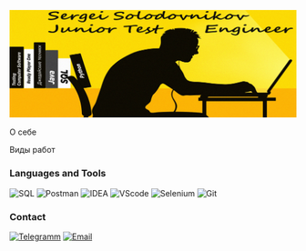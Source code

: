 ![Header](https://github.com/SGsolod/sgsolod/blob/main/assets/header.jpg)

О себе

Виды работ

### Languages and Tools
![SQL](https://img.shields.io/badge/-SQL-585858?style=for-the-badge&logo=MySQL)
![Postman](https://img.shields.io/badge/-Postman-585858?style=for-the-badge&logo=postman)
![IDEA](https://img.shields.io/badge/-IntelliJ_IDEA-585858?style=for-the-badge&logo=intellij-idea)
![VScode](https://img.shields.io/badge/-VS_Code-585858?style=for-the-badge&logo=visual-studio&logoColor=00a8f3)
![Selenium](https://img.shields.io/badge/-Selenium-585858?style=for-the-badge&logo=selenium)
![Git](https://img.shields.io/badge/-Git_Bash-585858?style=for-the-badge&logo=git)

### Contact
[![Telegramm](https://img.shields.io/badge/-telegramm-585858?style=for-the-badge&logo=telegram)](https://t.me/solodovnikov_sergei)
[![Email](https://img.shields.io/badge/-email-585858?style=for-the-badge&logo=Gmail)](https://sergeisolodovnikov0@gmail.com)